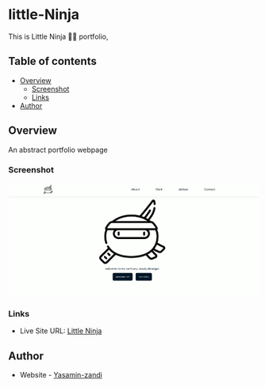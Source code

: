 # little-Ninja

This is Little Ninja 🐱‍👤 portfolio,

## Table of contents

- [Overview](#overview)
  - [Screenshot](#screenshot)
  - [Links](#links)
- [Author](#Author)

## Overview

An abstract portfolio webpage

### Screenshot

![](./little_ninja.JPG)

### Links

- Live Site URL: [Little Ninja](https://your-live-site-url.com)

## Author

- Website - [Yasamin-zandi](https://yasamin-zandi.github.io)
